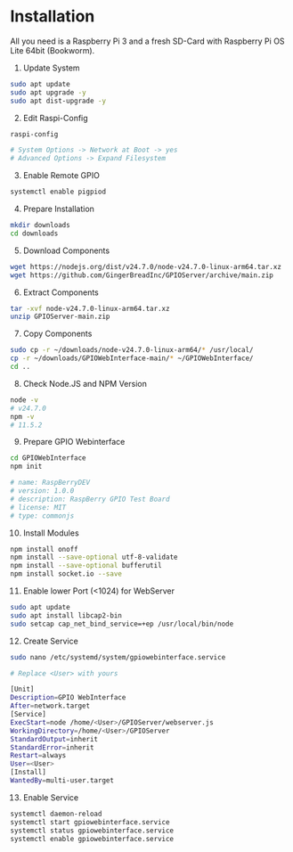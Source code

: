 # Installation
All you need is a  Raspberry Pi 3 and a fresh SD-Card with Raspberry Pi OS Lite 64bit (Bookworm).

1. Update System
```bash
sudo apt update
sudo apt upgrade -y
sudo apt dist-upgrade -y
```
2. Edit Raspi-Config
```bash
raspi-config

# System Options -> Network at Boot -> yes
# Advanced Options -> Expand Filesystem
```
3. Enable Remote GPIO
```bash
systemctl enable pigpiod
```
4. Prepare Installation
```bash
mkdir downloads
cd downloads
```
5. Download Components
```bash
wget https://nodejs.org/dist/v24.7.0/node-v24.7.0-linux-arm64.tar.xz
wget https://github.com/GingerBreadInc/GPIOServer/archive/main.zip
```
6. Extract Components
```bash
tar -xvf node-v24.7.0-linux-arm64.tar.xz
unzip GPIOServer-main.zip
```
7. Copy Components
```bash
sudo cp -r ~/downloads/node-v24.7.0-linux-arm64/* /usr/local/
cp -r ~/downloads/GPIOWebInterface-main/* ~/GPIOWebInterface/
cd ..
```
8. Check Node.JS and NPM Version
```bash
node -v
# v24.7.0
npm -v
# 11.5.2
```
9. Prepare GPIO Webinterface
```bash
cd GPIOWebInterface
npm init

# name: RaspBerryDEV
# version: 1.0.0
# description: RaspBerry GPIO Test Board
# license: MIT
# type: commonjs
```
10. Install Modules
```bash
npm install onoff
npm install --save-optional utf-8-validate
npm install --save-optional bufferutil
npm install socket.io --save
```
11. Enable lower Port (<1024) for WebServer
```bash
sudo apt update
sudo apt install libcap2-bin
sudo setcap cap_net_bind_service=+ep /usr/local/bin/node
```
12. Create Service
```bash
sudo nano /etc/systemd/system/gpiowebinterface.service

# Replace <User> with yours

[Unit]
Description=GPIO WebInterface
After=network.target
[Service]
ExecStart=node /home/<User>/GPIOServer/webserver.js
WorkingDirectory=/home/<User>/GPIOServer
StandardOutput=inherit
StandardError=inherit
Restart=always
User=<User>
[Install]
WantedBy=multi-user.target
```
13. Enable Service
```bash
systemctl daemon-reload
systemctl start gpiowebinterface.service
systemctl status gpiowebinterface.service
systemctl enable gpiowebinterface.service
```
